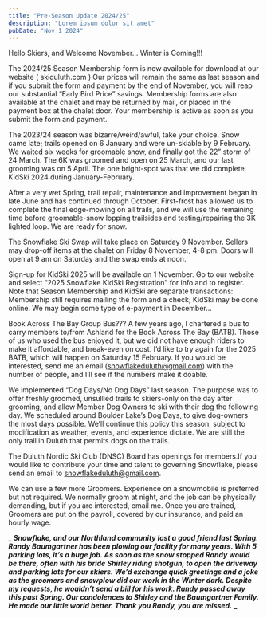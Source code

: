 ```yaml
---
title: "Pre-Season Update 2024/25"
description: "Lorem ipsum dolor sit amet"
pubDate: "Nov 1 2024"
---
```


Hello Skiers, and Welcome November… Winter is Coming!!!

The 2024/25 Season Membership form is now available for download at our website ( skiduluth.com ).Our prices will remain the same as last season and if you submit the form and payment by the end of November, you will reap our substantial “Early Bird Price” savings. Membership forms are also available at the chalet and may be returned by mail, or placed in the payment box at the chalet door. Your membership is active as soon as you submit the form and payment.

The 2023/24 season was bizarre/weird/awful, take your choice. Snow came late; trails opened on 6 January and were un-skiable by 9 February. We waited six weeks for groomable snow, and finally got the 22” storm of 24 March. The 6K was groomed and open on 25 March, and our last grooming was on 5 April. The one bright-spot was that we did complete KidSki 2024 during January-February.

After a very wet Spring, trail repair, maintenance and improvement began in late June and has continued through October. First-frost has allowed us to complete the final edge-mowing on all trails, and we will use the remaining time before groomable-snow lopping trailsides and testing/repairing the 3K lighted loop. We are ready for snow.

The Snowflake Ski Swap will take place on Saturday 9 November.
Sellers may drop-off items at the chalet on Friday 8 November, 4-8 pm.
Doors will open at 9 am on Saturday and the swap ends at noon.

Sign-up for KidSki 2025 will be available on 1 November. Go to our website and select “2025 Snowflake KidSki Registration” for info and to register. Note that Season Membership and KidSki are separate transactions: Membership still requires mailing the form and a check; KidSki may be done online. We may begin some type of e-payment in December…

Book Across The Bay Group Bus??? A few years ago, I chartered a bus to carry members to/from Ashland for the Book Across The Bay (BATB). Those of us who used the bus enjoyed it, but we did not have enough riders to make it affordable, and break-even on cost. I’d like to try again for the 2025 BATB, which will happen on Saturday 15 February. If you would be interested, send me an email (snowflakeduluth@gmail.com) with the number of people, and I’ll see if the numbers make it doable.

We implemented “Dog Days/No Dog Days” last season. The purpose was to offer freshly groomed, unsullied trails to skiers-only on the day after grooming, and allow Member Dog Owners to ski with their dog the following day. We scheduled around Boulder Lake’s Dog Days, to give dog-owners the most days possible. We’ll continue this policy this season, subject to modification as weather, events, and experience dictate. We are still the only trail in Duluth that permits dogs on the trails.

The Duluth Nordic Ski Club (DNSC) Board has openings for members.If you would like to contribute your time and talent to governing Snowflake, please send an email to snowflakeduluth@gmail.com.

We can use a few more Groomers. Experience on a snowmobile is preferred but not required. We normally groom at night, and the job can be physically demanding, but if you are interested, email me. Once you are trained, Groomers are put on the payroll, covered by our insurance, and paid an hourly wage.

**_ *Snowflake, and our Northland community lost a good friend last Spring. Randy Baumgartner has been plowing our facility for many years. With 5 parking lots, it’s a huge job. As soon as the snow stopped Randy would be there, often with his bride Shirley riding shotgun, to open the driveway and parking lots for our skiers. We’d exchange quick greetings and a joke as the groomers and snowplow did our work in the Winter dark. Despite my requests, he wouldn’t send a bill for his work. Randy passed away this past Spring. Our condolences to Shirley and the Baumgartner Family. He made our little world better. Thank you Randy, you are missed.* _**
